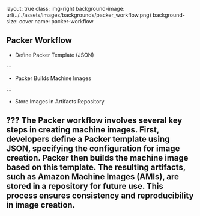 layout: true
class: img-right
background-image: url(../../assets/images/backgrounds/packer_workflow.png)
background-size: cover
name: packer-workflow

## Packer Workflow


- Define Packer Template (JSON)

--

- Packer Builds Machine Images

--

- Store Images in Artifacts Repository

???
The Packer workflow involves several key steps in creating machine images. First, developers define a Packer template using JSON, specifying the configuration for image creation. Packer then builds the machine image based on this template. The resulting artifacts, such as Amazon Machine Images (AMIs), are stored in a repository for future use. This process ensures consistency and reproducibility in image creation.
---
